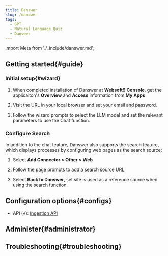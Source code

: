 ```yaml
---
title: Danswer
slug: /danswer
tags:
  - GPT
  - Natural Language Quiz
  - Danswer
---
```


import Meta from './_include/danswer.md';

<Meta name="meta" />

## Getting started{#guide}

### Initial setup{#wizard}

1. When completed installation of Danswer at **Websoft9 Console**, get the applicaiton's **Overview** and **Access** information from **My Apps**  

2. Visit the URL in your local browser and set your email and  password.

3. Follow the wizard prompts to select the LLM model and set the relevant parameters to use the Chat function.

###  Configure Search

In addition to the chat feature, Danswer also supports the search feature, which displays processes by configuring web pages as the search source:

1. Select **Add Connector > Other > Web**

2. Follow the page prompts to add a search source URL

3. Select  **Back to Danswer**, set site is used as a reference source when using the search function.

## Configuration options{#configs}

- API (√): [Ingestion API](https://docs.danswer.dev/backend_apis/ingestion)

## Administer{#administrator}

## Troubleshooting{#troubleshooting}
